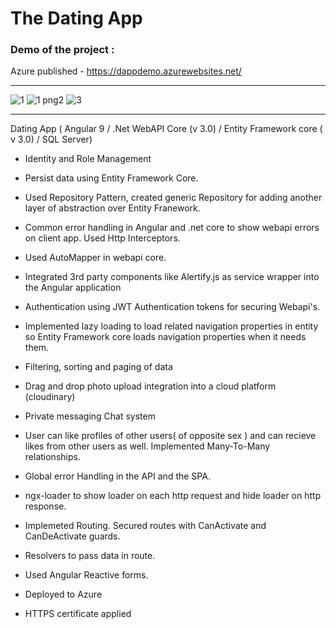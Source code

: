 # The Dating App


<h3> Demo of the project : </h3>


Azure published - https://dappdemo.azurewebsites.net/


<hr>

![1](https://user-images.githubusercontent.com/37971771/152671210-38241984-f36e-46cc-b140-e3845f99aef9.png)
![1 png2](https://user-images.githubusercontent.com/37971771/152671211-2747e6f2-9de4-465d-a26d-d05fb2ef0c19.png)
![3](https://user-images.githubusercontent.com/37971771/152671213-ba9234d1-ed8c-478d-8e66-b8bf90fc17bf.png)


<hr>
Dating App ( Angular 9 / .Net WebAPI Core (v 3.0) / Entity Framework core ( v 3.0) / SQL Server)

- Identity and Role Management

- Persist data using Entity Framework Core.

- Used Repository Pattern, created generic Repository for adding another layer of abstraction over Entity Franework. 

- Common error handling in Angular and .net core to show webapi errors on client app. Used Http Interceptors.

- Used AutoMapper in webapi core.

- Integrated 3rd party components like Alertify.js as service wrapper into the Angular application

- Authentication using JWT Authentication tokens for securing Webapi's.

- Implemented lazy loading to load related navigation properties in entity so Entity Framework core loads navigation properties when it needs them.

- Filtering, sorting and paging of data

- Drag and drop photo upload integration into a cloud platform (cloudinary)

- Private messaging Chat system

- User can like profiles of other users( of opposite sex ) and can recieve likes from other users as well. Implemented Many-To-Many relationships.

- Global error Handling in the API and the SPA.

- ngx-loader to show loader on each http request and hide loader on http response.

- Implemeted Routing. Secured routes with CanActivate and CanDeActivate guards.

- Resolvers to pass data in route.

- Used Angular Reactive forms.

- Deployed to Azure

- HTTPS certificate applied
